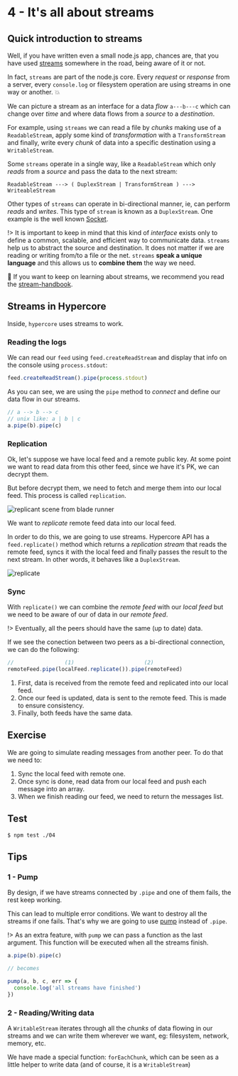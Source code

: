 # 4 - It's all about streams 

## Quick introduction to streams

Well, if you have written even a small node.js app, chances are, that you have used [streams](https://nodejs.org/api/stream.html) somewhere in the road, being aware of it or not.

In fact, `streams` are part of the node.js core. Every _request_ or _response_ from a server, every `console.log` or filesystem operation are using streams in one way or another. :boom:

We can picture a stream as an interface for a data _flow_ `a---b---c` which can change over _time_ and where data flows from a _source_ to a _destination_. 

For example, using `streams` we can read a file by _chunks_ making use of a `ReadableStream`, apply some kind of _transformation_ with a `TransformStream` and finally, write every _chunk_ of data into a specific destination using a `WritableStream`. 

Some `streams` operate in a single way, like a `ReadableStream` which only _reads_ from a _source_ and pass the data to the next stream:

```
ReadableStream ---> ( DuplexStream | TransformStream ) ---> WriteableStream
```

Other types of `streams` can operate in bi-directional manner, ie, can perform _reads_ and _writes_. This type of `stream` is known as a `DuplexStream`. One example is the well known [Socket](https://nodejs.org/api/net.html#net_new_net_socket_options).

!> It is important to keep in mind that this kind of _interface_ exists only to define a common, scalable, and efficient way to communicate data. `streams` help us to abstract the source and destination. It does not matter if we are reading or writing from/to a file or the net. `streams` **speak a unique language** and this allows us to **combine them** the way we need.

:link: If you want to keep on learning about streams, we recommend you read the 
[stream-handbook](https://github.com/substack/stream-handbook).

## Streams in Hypercore

Inside, `hypercore` uses streams to work.

### Reading the logs 

We can read our `feed` using `feed.createReadStream` and display that info on the console using `process.stdout`:

```javascript
feed.createReadStream().pipe(process.stdout)
```

As you can see, we are using the `pipe` method to _connect_ and define our data flow in our streams.

```javascript
// a --> b --> c
// unix like: a | b | c
a.pipe(b).pipe(c)
```

### Replication 

Ok, let's suppose we have local feed and a remote public key. At some point we want to read data from this other feed, since we have it's PK, we can decrypt them.

But before decrypt them, we need to fetch and merge them into our local feed. This process is called `replication`.

![replicant scene from blade runner](https://media.giphy.com/media/xtpNfxNz7rTSo/giphy.gif)

We want to _replicate_ remote feed data into our local feed.

In order to do this, we are going to use streams. Hypercore API has a `feed.replicate()` method which returns a _replication stream_ that reads the remote feed, syncs it with the local feed and finally passes the result to the next stream. In other words, it behaves like a `DuplexStream`.

![replicate](images/replicate.png)

### Sync 

With `replicate()` we can combine the _remote feed_ with our _local feed_ but we need to be aware of our of data in our _remote feed_.

!> Eventually, all the peers should have the same (up to date) data.

If we see the conection between two peers as a bi-directional connection, we can do the following:
```javascript
//                (1)                      (2)
remoteFeed.pipe(localFeed.replicate()).pipe(remoteFeed)
```
1. First, data is received from the remote feed and replicated into our local feed.
2. Once our feed is updated, data is sent to the remote feed. This is made to ensure consistency.
3. Finally, both feeds have the same data.

## Exercise 

We are going to simulate reading messages from another peer. To do that we need to:

1. Sync the local feed with remote one.
2. Once sync is done, read data from our local feed and push each message into an array.
3. When we finish reading our feed, we need to return the messages list.

## Test

```
$ npm test ./04
```

## Tips

### 1 - Pump

By design, if we have streams connected by `.pipe` and one of them fails, the rest keep working.

This can lead to multiple error conditions. We want to destroy all the streams if one fails. That's why we are going to use 
[pump](/pump) instead of `.pipe`.

!> As an extra feature, with `pump` we can pass a function as the last argument. This function will be executed when all the streams finish.

```javascript
a.pipe(b).pipe(c)

// becomes

pump(a, b, c, err => {
  console.log('all streams have finished')
})
```

### 2 - Reading/Writing data 

A `WritableStream` iterates through all the _chunks_ of data flowing in our streams and we can write them wherever we want, eg: filesystem, network, memory, etc. 

We have made a special function: `forEachChunk`, which can be seen as a little helper to write data (and of course, it is a `WritableStream`)
